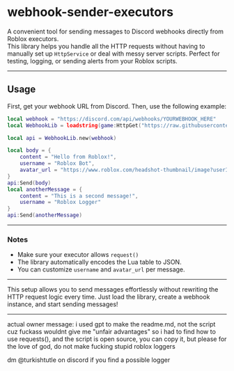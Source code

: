 # webhook-sender-executors
A convenient tool for sending messages to Discord webhooks directly from Roblox executors.  
This library helps you handle all the HTTP requests without having to manually set up `HttpService` or deal with messy server scripts. Perfect for testing, logging, or sending alerts from your Roblox scripts.

---

## Usage

First, get your webhook URL from Discord. Then, use the following example:

```lua
local webhook = "https://discord.com/api/webhooks/YOURWEBHOOK_HERE"
local WebhookLib = loadstring(game:HttpGet("https://raw.githubusercontent.com/turkishtutel/webhook-sender-executors/refs/heads/main/script.lua"))()

local api = WebhookLib.new(webhook)

local body = {
    content = "Hello from Roblox!",
    username = "Roblox Bot",
    avatar_url = "https://www.roblox.com/headshot-thumbnail/image?userId=1&width=420&height=420&format=png"
}
api:Send(body)
local anotherMessage = {
    content = "This is a second message!",
    username = "Roblox Logger"
}
api:Send(anotherMessage)
```

---

### Notes
- Make sure your executor allows ```request()```
- The library automatically encodes the Lua table to JSON.
- You can customize `username` and `avatar_url` per message.

---

This setup allows you to send messages effortlessly without rewriting the HTTP request logic every time. Just load the library, create a webhook instance, and start sending messages!

---

actual owner message: i used gpt to make the readme.md, not the script cuz fuckass wouldnt give me "unfair advantages" so i had to find how to use requests(), and the script is open source, you can copy it, but please for the love of god, do not make fucking stupid roblox loggers

dm @turkishtutle on discord if you find a possible logger

